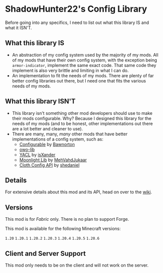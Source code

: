 # ShadowHunter22's Config Library

  Before going into any specifics, I need to list out what this library IS and what it ISN'T.

## What this library IS

- An abstraction of my config system used by the majority of my mods.  All of my mods that have their own config system, with the exception being `armor-indicator`, implement the same exact code.  That same code they implement is also very brittle and limiting in what I can do.
- An implementation to fit the needs of my mods.  There are plenty of far better config libraries out there, but I need one that fits the various needs of my mods.

## What this library ISN'T

- This library isn't something other mod developers should use to make their mods configurable.  Why?  Because I designed this library for the needs of my mods (and to be honest, other implementations out there are a lot better and cleaner to use).
- There are many, many, *many* other mods that have better implementations of a config system, such as:
  - [Configurable](https://modrinth.com/mod/configurable) by [Bawnorton](https://modrinth.com/user/Bawnorton)
  - [owo-lib](https://modrinth.com/mod/owo-lib)
  - [YACL](https://modrinth.com/mod/yacl) by [isXander](https://modrinth.com/user/isxander)
  - [Moonlight Lib](https://modrinth.com/mod/moonlight) by [MehVahdJukaar](https://modrinth.com/user/MehVahdJukaar)
  - [Cloth Config API](https://modrinth.com/mod/cloth-config) by [shedaniel](https://modrinth.com/user/shedaniel)

## Details

For extensive details about this mod and its API, head on over to the [wiki](https://github.com/shadowhunt22/shadowhunter22s-config-library/wiki).

## Versions

This mod is for *Fabric* only. There is no plan to support Forge.

This mod is available for the following Minecraft versions:

`1.20`
`1.20.1`
`1.20.2`
`1.20.3`
`1.20.4`
`1.20.5`
`1.20.6`

## Client and Server Support

This mod only needs to be on the client and will not work on the server.
